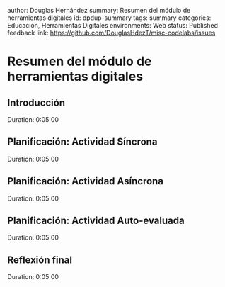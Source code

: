author: Douglas Hernández
summary: Resumen del módulo de herramientas digitales
id: dpdup-summary
tags: summary
categories: Educación, Herramientas Digitales
environments: Web
status: Published
feedback link: https://github.com/DouglasHdezT/misc-codelabs/issues

# Resumen del módulo de herramientas digitales

## Introducción
Duration: 0:05:00

## Planificación: Actividad Síncrona
Duration: 0:05:00

## Planificación: Actividad Asíncrona
Duration: 0:05:00

## Planificación: Actividad Auto-evaluada
Duration: 0:05:00

## Reflexión final
Duration: 0:05:00